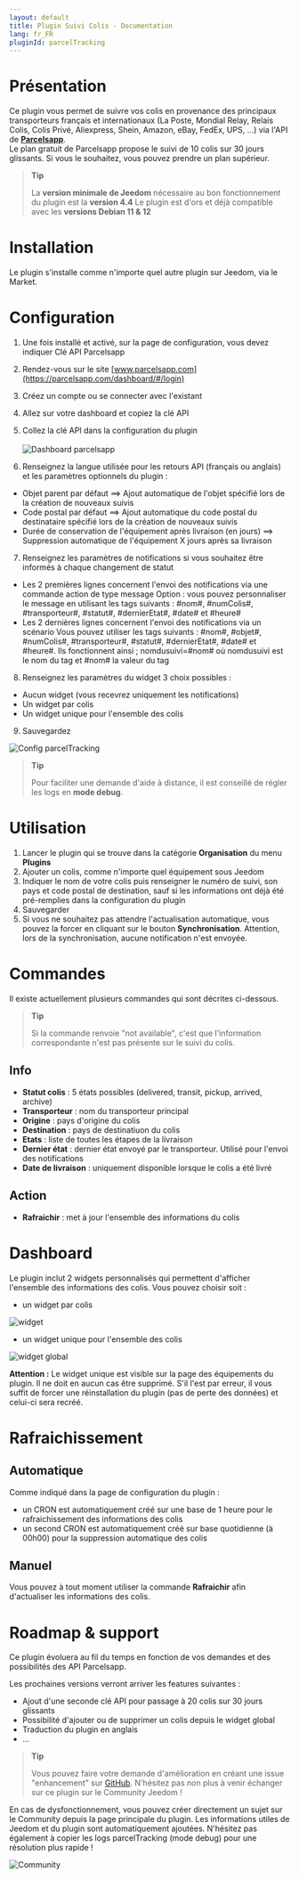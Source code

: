 ```yaml
---
layout: default
title: Plugin Suivi Colis - Documentation
lang: fr_FR
pluginId: parcelTracking
---
```


# Présentation

Ce plugin vous permet de suivre vos colis en provenance des principaux transporteurs français et internationaux (La Poste, Mondial Relay, Relais Colis, Colis Privé, Aliexpress, Shein, Amazon, eBay, FedEx, UPS, ...) via l'API de [**Parcelsapp**](https://parcelsapp.com/fr).<br/>
Le plan gratuit de Parcelsapp propose le suivi de 10 colis sur 30 jours glissants. Si vous le souhaitez, vous pouvez prendre un plan supérieur.

> **Tip**
>
> La **version minimale de Jeedom** nécessaire au bon fonctionnement du plugin est la **version 4.4**
> Le plugin est d'ors et déjà compatible avec les **versions Debian 11 & 12**


# Installation

Le plugin s'installe comme n'importe quel autre plugin sur Jeedom, via le Market.


# Configuration

1. Une fois installé et activé, sur la page de configuration, vous devez indiquer Clé API Parcelsapp<br/>
2. Rendez-vous sur le site [www.parcelsapp.com](https://parcelsapp.com/dashboard/#/login)<br/>
3. Créez un compte ou se connecter avec l'existant<br/>
4. Allez sur votre dashboard et copiez la clé API<br/>
5. Collez la clé API dans la configuration du plugin<br/><br/>![Dashboard parcelsapp](../images/dashboard_parcelsapp.png)

6. Renseignez la langue utilisée pour les retours API (français ou anglais) et les paramètres optionnels du plugin :
 - Objet parent par défaut ==> Ajout automatique de l'objet spécifié lors de la création de nouveaux suivis
 - Code postal par défaut ==> Ajout automatique du code postal du destinataire spécifié lors de la création de nouveaux suivis
 - Durée de conservation de l'équipement après livraison (en jours) ==> Suppression automatique de l'équipement X jours après sa livraison<br/>

7. Renseignez les paramètres de notifications si vous souhaitez être informés à chaque changement de statut
 - Les 2 premières lignes concernent l'envoi des notifications via une commande action de type message 
   Option : vous pouvez personnaliser le message en utilisant les tags suivants : #nom#, #numColis#, #transporteur#, #statut#, #dernierEtat#, #date# et #heure#
 - Les 2 dernières lignes concernent l'envoi des notifications via un scénario
   Vous pouvez utiliser les tags suivants : #nom#, #objet#, #numColis#, #transporteur#, #statut#, #dernierEtat#, #date# et #heure#.
   Ils fonctionnent ainsi ; nomdusuivi=#nom# où nomdusuivi est le nom du tag et #nom# la valeur du tag<br/>

8. Renseignez les paramètres du widget
  3 choix possibles :
  - Aucun widget (vous recevrez uniquement les notifications)
  - Un widget par colis
  - Un widget unique pour l'ensemble des colis<br/>

9. Sauvegardez<br/>

![Config parcelTracking](../images/config_parcelTracking.png)

> **Tip**
>
> Pour faciliter une demande d'aide à distance, il est conseillé de régler les logs en **mode debug**. 


# Utilisation
1. Lancer le plugin qui se trouve dans la catégorie **Organisation** du menu **Plugins**
2. Ajouter un colis, comme n'importe quel équipement sous Jeedom
3. Indiquer le nom de votre colis puis renseigner le numéro de suivi, son pays et code postal de destination, sauf si les informations ont déjà été pré-remplies dans la configuration du plugin
5. Sauvegarder
6. Si vous ne souhaitez pas attendre l'actualisation automatique, vous pouvez la forcer en cliquant sur le bouton **Synchronisation**. Attention, lors de la synchronisation, aucune notification n'est envoyée.


# Commandes

Il existe actuellement plusieurs commandes qui sont décrites ci-dessous.

> **Tip**
>
>Si la commande renvoie "not available", c'est que l'information correspondante n'est pas présente sur le suivi du colis.

## Info

- **Statut colis** : 5 états possibles (delivered, transit, pickup, arrived, archive)
- **Transporteur** : nom du transporteur principal
- **Origine** : pays d'origine du colis
- **Destination** : pays de destinatiuon du colis
- **Etats** : liste de toutes les étapes de la livraison
- **Dernier état** : dernier état envoyé par le transporteur. Utilisé pour l'envoi des notifications
- **Date de livraison** : uniquement disponible lorsque le colis a été livré

## Action

- **Rafraichir** : met à jour l'ensemble des informations du colis


# Dashboard

Le plugin inclut 2 widgets personnalisés qui permettent d'afficher l'ensemble des informations des colis. Vous pouvez choisir soit :
- un widget par colis

![widget](../images/widget.png)

- un widget unique pour l'ensemble des colis

![widget global](../images/widget_global.png)

**Attention :** Le widget unique est visible sur la page des équipements du plugin. Il ne doit en aucun cas être supprimé. S'il l'est par erreur, il vous suffit de forcer une réinstallation du plugin (pas de perte des données) et celui-ci sera recréé.


# Rafraichissement

## Automatique

Comme indiqué dans la page de configuration du plugin :
- un CRON est automatiquement créé sur une base de 1 heure pour le rafraichissement des informations des colis
- un second CRON est automatiquement créé sur base quotidienne (à 00h00) pour la suppression automatique des colis


## Manuel

Vous pouvez à tout moment utiliser la commande **Rafraichir** afin d'actualiser les informations des colis.


# Roadmap & support

Ce plugin évoluera au fil du temps en fonction de vos demandes et des possibilités des API Parcelsapp.

Les prochaines versions verront arriver les features suivantes :
- Ajout d'une seconde clé API pour passage à 20 colis sur 30 jours glissants
- Possibilité d'ajouter ou de supprimer un colis depuis le widget global
- Traduction du plugin en anglais
- ...

> **Tip**
>
>Vous pouvez faire votre demande d'amélioration en créant une issue "enhancement" sur [GitHub](https://github.com/Xav-74/parcelTracking/issues/new).
>N'hésitez pas non plus à venir échanger sur ce plugin sur le Community Jeedom !

En cas de dysfonctionnement, vous pouvez créer directement un sujet sur le Community depuis la page principale du plugin. Les informations utiles de Jeedom et du plugin sont automatiquement ajoutées. N'hésitez pas également à copier les logs parcelTracking (mode debug) pour une résolution plus rapide !

![Community](../images/community.png)
